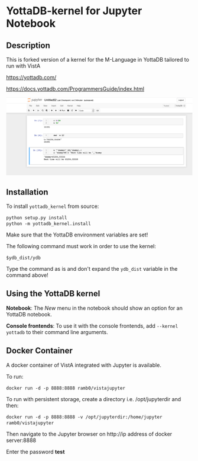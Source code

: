 # YottaDB-kernel for Jupyter Notebook

## Description

This is forked version of a kernel for the M-Language in YottaDB tailored to run with VistA

https://yottadb.com/

https://docs.yottadb.com/ProgrammersGuide/index.html

![Beispiel](yottadb-screenshot.png)

## Installation

To install `yottadb_kernel` from source:

```
python setup.py install
python -m yottadb_kernel.install
```

Make sure that the YottaDB environment variables are set!

The following command must work in order to use the kernel:

```
$ydb_dist/ydb
```

Type the command as is and don't expand the `ydb_dist` variable in the
command above!

## Using the YottaDB kernel

**Notebook**: The *New* menu in the notebook should show an option for an
YottaDB notebook.

**Console frontends**: To use it with the console frontends, add
`--kernel yottadb` to their command line arguments.

## Docker Container

A docker container of VistA integrated with Jupyter is available. 

To run:

    docker run -d -p 8888:8888 ramb0/vistajupyter
  
To run with persistent storage, create a directory i.e. /opt/jupyterdir and then:

    docker run -d -p 8888:8888 -v /opt/jupyterdir:/home/jupyter ramb0/vistajupyter
    
Then navigate to the Jupyter browser on http://ip address of docker server:8888
  
Enter the password **test**
